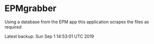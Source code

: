 # EPMgrabber
Using a database from the EPM app this application scrapes the files as required


Latest backup: Sun Sep 1 14:53:01 UTC 2019
